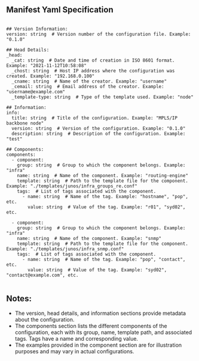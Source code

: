 




## Manifest Yaml Specification 

```# Specification Document for YAML Configuration

## Version Information:
version: string  # Version number of the configuration file. Example: "0.1.0"

## Head Details:
_head:
  _cat: string  # Date and time of creation in ISO 8601 format. Example: "2021-11-12T10:58:08"
  _chost: string  # Host IP address where the configuration was created. Example: "192.168.0.100"
  _cname: string  # Name of the creator. Example: "username"
  _cemail: string  # Email address of the creator. Example: "username@example.com"
  _template-type: string  # Type of the template used. Example: "node"

## Information:
info:
  title: string  # Title of the configuration. Example: "MPLS/IP backbone node"
  version: string  # Version of the configuration. Example: "0.1.0"
  description: string  # Description of the configuration. Example: "test"

## Components:
components:
  - component:
    group: string  # Group to which the component belongs. Example: "infra"
    name: string  # Name of the component. Example: "routing-engine"
    template: string  # Path to the template file for the component. Example: "./templates/junos/infra_groups_re.conf"
    tags:  # List of tags associated with the component.
      - name: string  # Name of the tag. Example: "hostname", "pop", etc.
        value: string  # Value of the tag. Example: "r01", "syd02", etc.

  - component:
    group: string  # Group to which the component belongs. Example: "infra"
    name: string  # Name of the component. Example: "snmp"
    template: string  # Path to the template file for the component. Example: "./templates/junos/infra_snmp.conf"
    tags:  # List of tags associated with the component.
      - name: string  # Name of the tag. Example: "pop", "contact", etc.
        value: string  # Value of the tag. Example: "syd02", "contact@example.com", etc.


```

## Notes:
- The version, head details, and information sections provide metadata about the configuration.
- The components section lists the different components of the configuration, each with its group, name, template path, and associated tags. Tags have a name and corresponding value.
- The examples provided in the component section are for illustration purposes and may vary in actual configurations.